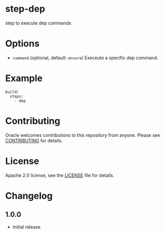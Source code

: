 # step-dep

step to execute dep commands

# Options

- `command` (optional, default: `ensure`) Execeute a specific dep command.

# Example

```
build:
  steps:
    - dep
```

# Contributing

Oracle welcomes contributions to this repository from anyone. Please see
[CONTRIBUTING](CONTRIBUTING.md) for details.

# License

Apache 2.0 license, see the [LICENSE](LICENSE) file for details.

# Changelog

## 1.0.0

- Initial release
